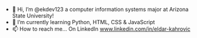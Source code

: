 - 👋 Hi, I’m @ekdev123 a computer information systems major at Arizona State University! 
- 🌱 I’m currently learning Python, HTML, CSS & JavaScript 
- 📫 How to reach me... On LinkedIn www.linkedin.com/in/eldar-kahrovic 

<!---
ekdev123/ekdev123 is a ✨ special ✨ repository because its `README.md` (this file) appears on your GitHub profile.
You can click the Preview link to take a look at your changes.
--->
